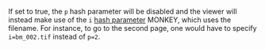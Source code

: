 If set to true, the `p` hash parameter will be disabled and the viewer will
instead make use of the `i` [hash parameter](#js-hash-parameters) MONKEY, which uses
the filename. For instance, to go to the second page, one would have to specify
`i=bm_002.tif` instead of `p=2`.
